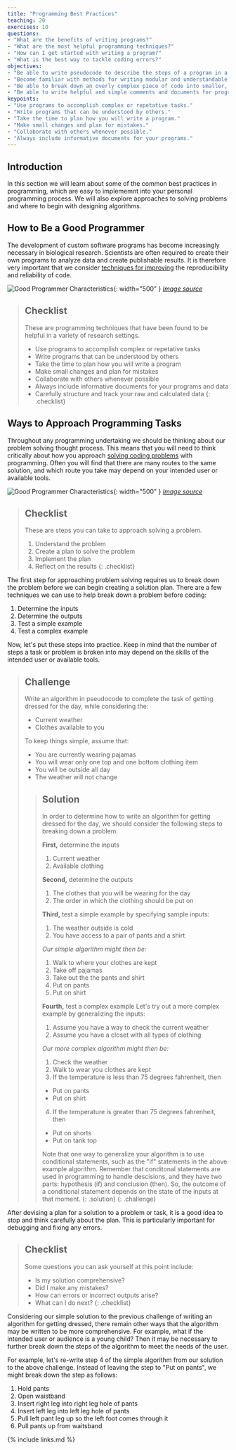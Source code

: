 ```yaml
---
title: "Programming Best Practices"
teaching: 20
exercises: 10
questions:
- "What are the benefits of writing programs?"
- "What are the most helpful programming techniques?"
- "How can I get started with writing a program?"
- "What is the best way to tackle coding errors?"
objectives:
- "Be able to write pseudocode to describe the steps of a program in a plain language."
- "Become familiar with methods for writing modular and understandable programs."
- "Be able to break down an overly complex piece of code into smaller, more readily understandable components."
- "Be able to write helpful and simple comments and documents for programs."
keypoints:
- "Use programs to accomplish complex or repetative tasks."
- "Write programs that can be understood by others."
- "Take the time to plan how you will write a program."
- "Make small changes and plan for mistakes."
- "Collaborate with others whenever possible."
- "Always include informative documents for your programs."
---
```


## Introduction
In this section we will learn about some of the common best practices in programming, which are easy to implememnt into your personal programming process. We will also explore approaches to solving problems and where to begin with designing algorithms.

## How to Be a Good Programmer
The development of custom software programs has become increasingly necessary in biological research. Scientists are often required to create their own programs to analyze data and create publishable results. It is therefore very important that we consider [techniques for improving][goodProgrammer] the reproducibility and reliability of code. 

![Good Programmer Characteristics](../fig/codingmindset-sm.png){: width="500" }
*[Image source][goodProgrammer]*

> ## Checklist
>
> These are programming techniques that have been found to be helpful in a variety of research settings.
>
> - Use programs to accomplish complex or repetative tasks
> - Write programs that can be understood by others
> - Take the time to plan how you will write a program
> - Make small changes and plan for mistakes
> - Collaborate with others whenever possible
> - Always include informative documents for your programs and data
> - Carefully structure and track your raw and calculated data
{: .checklist}

## Ways to Approach Programming Tasks
Throughout any programming undertaking we should be thinking about our problem solving thought process. This means that you will need to think critically about how you approach [solving coding problems][codingProblems] with programming. Often you will find that there are many routes to the same solution, and which route you take may depend on your intended user or available tools.

![Good Programmer Characteristics](../fig/How-to-Approach-a-Coding-Problem.png){: width="500" }
*[Image source][codingProblems]*

> ## Checklist
>
> These are steps you can take to approach solving a problem.
>
> 1. Understand the problem
> 2. Create a plan to solve the problem
> 3. Implement the plan
> 4. Reflect on the results
{: .checklist}

The first step for approaching problem solving requires us to break down the problem before we can begin creating a solution plan. There are a few techniques we can use to help break down a problem before coding:

1. Determine the inputs
2. Determine the outputs
3. Test a simple example
4. Test a complex example

Now, let's put these steps into practice. Keep in mind that the number of steps a task or problem is broken into may depend on the skills of the intended user or available tools.

> ## Challenge
>
> Write an algorithm in pseudocode to complete the task of getting dressed for the day, while considering the:
> - Current weather
> - Clothes available to you
>
> To keep things simple, assume that:
> - You are currently wearing pajamas
> - You will wear only one top and one bottom clothing item
> - You will be outside all day
> - The weather will not change
> 
>> ## Solution
>>
>> In order to determine how to write an algorithm for getting dressed for the day, we should consider the following steps to breaking down a problem.
>>
>> **First,** determine the inputs
>> 1. Current weather
>> 2. Available clothing
>>
>> **Second,** determine the outputs
>> 1. The clothes that you will be wearing for the day
>> 2. The order in which the clothing should be put on
>>
>> **Third,** test a simple example by specifying sample inputs:
>> 1. The weather outside is cold
>> 2. You have access to a pair of pants and a shirt
>>
>> *Our simple algorithm might then be:*
>> 1. Walk to where your clothes are kept
>> 2. Take off pajamas
>> 3. Take out the the pants and shirt
>> 4. Put on pants
>> 5. Put on shirt
>>
>> **Fourth,** test a complex example
>> Let's try out a more complex example by generalizing the inputs:
>> 1. Assume you have a way to check the current weather
>> 2. Assume you have a closet with all types of clothing
>>
>> *Our more complex algorithm might then be:*
>> 1. Check the weather
>> 2. Walk to wear you clothes are kept
>> 3. If the temperature is less than 75 degrees fahrenheit, then
>> - Put on pants
>> - Put on shirt
>> 4. If the temperature is greater than 75 degrees fahrenheit, then
>> - Put on shorts
>> - Put on tank top
>>
>> Note that one way to generalize your algorithm is to use conditional statements, such as the "if" statements in the above example algorithm. Remember that conditonal statements are used in programming to handle descisions, and they have two parts: hypothesis (if) and conclusion (then). So, the outcome of a conditional statement depends on the state of the inputs at that moment.
> {: .solution}
{: .challenge}

After devising a plan for a solution to a problem or task, it is a good idea to stop and think carefully about the plan. This is particularly important for debugging and fixing any errors. 

> ## Checklist
>
> Some questions you can ask yourself at this point include:
> - Is my solution comprehensive?
> - Did I make any mistakes?
> - How can errors or incorrect outputs arise?
> - What can I do next?
{: .checklist}

Considering our simple solution to the previous challenge of writing an algorithm for getting dressed, there remain other ways that the algorithm may be written to be more comprehensive. For example, what if the intended user or audience is a young child? Then it may be necessary to further break down the steps of the algorithm to meet the needs of the user.

For example, let's re-write step 4 of the simple algorithm from our solution to the above challenge. Instead of leaving the step to "Put on pants", we might break down the step as follows:
1. Hold pants
2. Open waistband
3. Insert right leg into right leg hole of pants
4. Insert left leg into left leg hole of pants
5. Pull left pant leg up so the left foot comes through it
6. Pull pants up from waitsband

[goodProgrammer]: https://mitcommlab.mit.edu/broad/commkit/coding-mindset/
[codingProblems]: https://www.geeksforgeeks.org/how-to-approach-a-coding-problem/

{% include links.md %}
